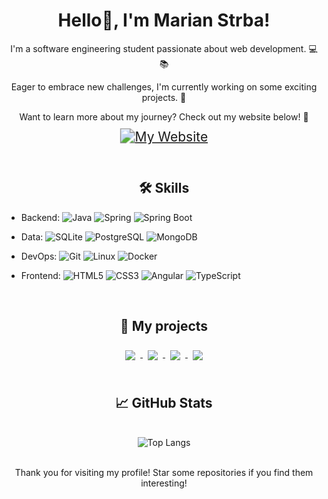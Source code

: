 <div align="center">
    <h1>Hello👋, I'm Marian Strba!</h1> 

<div align="center">
    <p>
        I'm a software engineering student passionate about web development. 💻📚
    </p>
    <p>
        Eager to embrace new challenges, I'm currently working on some exciting projects. 🚀
    </p>
    <p>
        Want to learn more about my journey? Check out my website below! 🌟
    </p>
</div>


  <p align="center">
    <!-- Container for scaling -->
    <div style="transform: scale(1.5); display: inline-block;">
      <!-- My Portfolio badge -->
      <a href="https://marinstrba.github.io/personalPortfolio/">
        <img alt="My Website" src="https://img.shields.io/badge/🌐-My_Website-0A66C2?style=for-the-badge&logoColor=white" />
      </a>
    </div>
  </p>

</p>

<br>
<div>
<div>
 <h2> 🛠️ Skills </h2>
</div>
<div align="left" >
  
- Backend:
    ![Java](https://img.shields.io/badge/Java-%23ED8B00.svg?&style=for-the-badge&logo=java&logoColor=white)
    ![Spring](https://img.shields.io/badge/Spring-%236DB33F.svg?&style=for-the-badge&logo=spring&logoColor=white)
    ![Spring Boot](https://img.shields.io/badge/Spring_Boot-%236DB33F.svg?&style=for-the-badge&logo=spring-boot&logoColor=white)


- Data:
  ![SQLite](https://img.shields.io/badge/SQLite-%2307405e.svg?&style=for-the-badge&logo=sqlite&logoColor=white)
  ![PostgreSQL](https://img.shields.io/badge/PostgreSQL-%23316192.svg?&style=for-the-badge&logo=postgresql&logoColor=white)
  ![MongoDB](https://img.shields.io/badge/MongoDB-%2347A248.svg?&style=for-the-badge&logo=mongodb&logoColor=white)
  

- DevOps:
  ![Git](https://img.shields.io/badge/Git-%23F05033.svg?&style=for-the-badge&logo=git&logoColor=white)
  ![Linux](https://img.shields.io/badge/Linux-%23FCC624.svg?&style=for-the-badge&logo=linux&logoColor=black)
  ![Docker](https://img.shields.io/badge/Docker-%232496ED.svg?&style=for-the-badge&logo=docker&logoColor=white)
  <!-- ![Kubernetes](https://img.shields.io/badge/Kubernetes-%23326CE5.svg?&style=for-the-badge&logo=kubernetes&logoColor=white) -->


- Frontend:
  ![HTML5](https://img.shields.io/badge/HTML5-%23E34F26.svg?&style=for-the-badge&logo=html5&logoColor=white)
  ![CSS3](https://img.shields.io/badge/CSS3-%231572B6.svg?&style=for-the-badge&logo=css3&logoColor=white)
  ![Angular](https://img.shields.io/badge/Angular-%23DD0031.svg?style=for-the-badge&logo=angular&logoColor=white)
  ![TypeScript](https://img.shields.io/badge/TypeScript-%23007ACC.svg?style=for-the-badge&logo=typescript&logoColor=white)
 
 <!--![JavaScript](https://img.shields.io/badge/JavaScript-%23F7DF1E.svg?&style=for-the-badge&logo=javascript&logoColor=black)-->


</div>
</div>
<br>
<div>
   <div allign = "center">
     <h2> 🚀 My projects </h2>
   </div>
   <div>

<a href="https://github.com/marinstrba/eCommerce">
    <img align="center" style="margin:0.5rem; max-height: 150px;" src="https://github-readme-stats.vercel.app/api/pin/?username=marinstrba&repo=eCommerce&title_color=fe428e&text_color=a9fef7&icon_color=f8d847&bg_color=141321" />
</a>
<a href="https://github.com/marinstrba/Video-Streaming-Service">
    <img align="center" style="margin:0.5rem; max-height: 150px;" src="https://github-readme-stats.vercel.app/api/pin/?username=marinstrba&repo=Video-Streaming-Service&title_color=fe428e&text_color=a9fef7&icon_color=f8d847&bg_color=141321" />
</a>
<a href="https://github.com/marinstrba/Wireframe-model">
    <img align="center" style="margin:0.5rem; max-height: 150px;" src="https://github-readme-stats.vercel.app/api/pin/?username=marinstrba&repo=Wireframe-Model&title_color=fe428e&text_color=a9fef7&icon_color=f8d847&bg_color=141321" />
</a>
<a href="https://github.com/marinstrba/Library-Management-System">
    <img align="center" style="margin:0.5rem; max-height: 150px;" src="https://github-readme-stats.vercel.app/api/pin/?username=marinstrba&repo=Library-Management-System&title_color=fe428e&text_color=a9fef7&icon_color=f8d847&bg_color=141321" />
</a>
<!-- <a href="https://github.com/marinstrba/discordBot">
    <img align="center" style="margin:0.5rem; max-height: 150px;" src="https://github-readme-stats.vercel.app/api/pin/?username=marinstrba&repo=discordBot&title_color=fe428e&text_color=a9fef7&icon_color=f8d847&bg_color=141321" />
</a> -->


   </div>
</div>
<br>
<div>
 <h2>📈 GitHub Stats </h2>
</div>
<br>
<div align="center">
  <img src="https://github-readme-stats.vercel.app/api/top-langs/?username=marinstrba&layout=compact&theme=radical" alt="Top Langs">
</div>

<!--![Anurag's GitHub stats](https://github-readme-stats.vercel.app/api?username=marinstrba&show_icons=true&theme=radical)-->

<br>

Thank you for visiting my profile! Star some repositories if you find them interesting!
</div>
